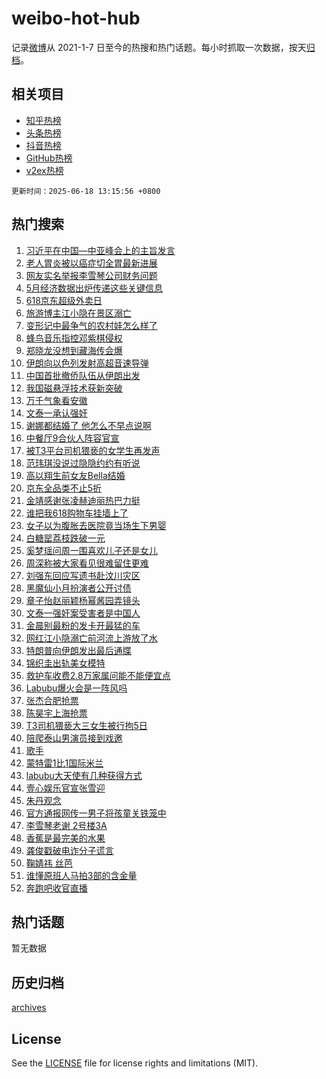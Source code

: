 # weibo-hot-hub

记录[微博](https://www.weibo.com)从 2021-1-7 日至今的热搜和热门话题。每小时抓取一次数据，按天[归档](archives)。

## 相关项目

- [知乎热榜](https://github.com/lonnyzhang423/zhihu-hot-hub)
- [头条热榜](https://github.com/lonnyzhang423/toutiao-hot-hub)
- [抖音热榜](https://github.com/lonnyzhang423/douyin-hot-hub)
- [GitHub热榜](https://github.com/lonnyzhang423/github-hot-hub)
- [v2ex热榜](https://github.com/lonnyzhang423/v2ex-hot-hub)


`更新时间：2025-06-18 13:15:56 +0800`

## 热门搜索

1. [习近平在中国—中亚峰会上的主旨发言](https://m.weibo.cn/search?containerid=100103type%3D1%26t%3D10%26q%3D%23%E4%B9%A0%E8%BF%91%E5%B9%B3%E5%9C%A8%E4%B8%AD%E5%9B%BD%E2%80%94%E4%B8%AD%E4%BA%9A%E5%B3%B0%E4%BC%9A%E4%B8%8A%E7%9A%84%E4%B8%BB%E6%97%A8%E5%8F%91%E8%A8%80%23&stream_entry_id=51&isnewpage=1&extparam=seat%3D1%26pos%3D0%26filter_type%3Drealtimehot%26stream_entry_id%3D51%26c_type%3D51%26q%3D%2523%25E4%25B9%25A0%25E8%25BF%2591%25E5%25B9%25B3%25E5%259C%25A8%25E4%25B8%25AD%25E5%259B%25BD%25E2%2580%2594%25E4%25B8%25AD%25E4%25BA%259A%25E5%25B3%25B0%25E4%25BC%259A%25E4%25B8%258A%25E7%259A%2584%25E4%25B8%25BB%25E6%2597%25A8%25E5%258F%2591%25E8%25A8%2580%2523%26cate%3D10103%26dgr%3D0%26display_time%3D1750223755%26pre_seqid%3D175022375520002664921136)
1. [老人胃炎被以癌症切全胃最新进展](https://m.weibo.cn/search?containerid=100103type%3D1%26t%3D10%26q%3D%23%E8%80%81%E4%BA%BA%E8%83%83%E7%82%8E%E8%A2%AB%E4%BB%A5%E7%99%8C%E7%97%87%E5%88%87%E5%85%A8%E8%83%83%E6%9C%80%E6%96%B0%E8%BF%9B%E5%B1%95%23&stream_entry_id=31&isnewpage=1&extparam=seat%3D1%26q%3D%2523%25E8%2580%2581%25E4%25BA%25BA%25E8%2583%2583%25E7%2582%258E%25E8%25A2%25AB%25E4%25BB%25A5%25E7%2599%258C%25E7%2597%2587%25E5%2588%2587%25E5%2585%25A8%25E8%2583%2583%25E6%259C%2580%25E6%2596%25B0%25E8%25BF%259B%25E5%25B1%2595%2523%26dgr%3D0%26stream_entry_id%3D31%26flag%3D1%26band_rank%3D1%26realpos%3D1%26pos%3D0%26filter_type%3Drealtimehot%26c_type%3D31%26cate%3D5001%26lcate%3D5001%26display_time%3D1750223755%26pre_seqid%3D175022375520002664921136)
1. [网友实名举报李雪琴公司财务问题](https://m.weibo.cn/search?containerid=100103type%3D1%26t%3D10%26q%3D%23%E7%BD%91%E5%8F%8B%E5%AE%9E%E5%90%8D%E4%B8%BE%E6%8A%A5%E6%9D%8E%E9%9B%AA%E7%90%B4%E5%85%AC%E5%8F%B8%E8%B4%A2%E5%8A%A1%E9%97%AE%E9%A2%98%23&stream_entry_id=31&isnewpage=1&extparam=seat%3D1%26q%3D%2523%25E7%25BD%2591%25E5%258F%258B%25E5%25AE%259E%25E5%2590%258D%25E4%25B8%25BE%25E6%258A%25A5%25E6%259D%258E%25E9%259B%25AA%25E7%2590%25B4%25E5%2585%25AC%25E5%258F%25B8%25E8%25B4%25A2%25E5%258A%25A1%25E9%2597%25AE%25E9%25A2%2598%2523%26dgr%3D0%26stream_entry_id%3D31%26flag%3D2%26band_rank%3D2%26realpos%3D2%26pos%3D1%26filter_type%3Drealtimehot%26c_type%3D31%26cate%3D5001%26lcate%3D5001%26display_time%3D1750223755%26pre_seqid%3D175022375520002664921136)
1. [5月经济数据出炉传递这些关键信息](https://m.weibo.cn/search?containerid=100103type%3D1%26t%3D10%26q%3D%235%E6%9C%88%E7%BB%8F%E6%B5%8E%E6%95%B0%E6%8D%AE%E5%87%BA%E7%82%89%E4%BC%A0%E9%80%92%E8%BF%99%E4%BA%9B%E5%85%B3%E9%94%AE%E4%BF%A1%E6%81%AF%23&stream_entry_id=31&isnewpage=1&extparam=seat%3D1%26q%3D%25235%25E6%259C%2588%25E7%25BB%258F%25E6%25B5%258E%25E6%2595%25B0%25E6%258D%25AE%25E5%2587%25BA%25E7%2582%2589%25E4%25BC%25A0%25E9%2580%2592%25E8%25BF%2599%25E4%25BA%259B%25E5%2585%25B3%25E9%2594%25AE%25E4%25BF%25A1%25E6%2581%25AF%2523%26dgr%3D0%26stream_entry_id%3D31%26flag%3D1%26band_rank%3D3%26realpos%3D3%26pos%3D2%26filter_type%3Drealtimehot%26c_type%3D31%26cate%3D5001%26lcate%3D5001%26display_time%3D1750223755%26pre_seqid%3D175022375520002664921136)
1. [618京东超级外卖日](https://m.weibo.cn/search?containerid=100103type%3D1%26t%3D10%26q%3D%23618%E4%BA%AC%E4%B8%9C%E8%B6%85%E7%BA%A7%E5%A4%96%E5%8D%96%E6%97%A5%23&stream_entry_id=31&isnewpage=1&extparam=seat%3D1%26q%3D%2523618%25E4%25BA%25AC%25E4%25B8%259C%25E8%25B6%2585%25E7%25BA%25A7%25E5%25A4%2596%25E5%258D%2596%25E6%2597%25A5%2523%26dgr%3D0%26stream_entry_id%3D31%26adid%3D290412%26band_rank%3D4%26pos%3D3%26filter_type%3Drealtimehot%26c_type%3D31%26topic_ad%3D1%26is_ad_pos%3D1%26cate%3D5001%26lcate%3D5001%26display_time%3D1750223755%26pre_seqid%3D175022375520002664921136)
1. [旅游博主江小隐在景区溺亡](https://m.weibo.cn/search?containerid=100103type%3D1%26t%3D10%26q%3D%23%E6%97%85%E6%B8%B8%E5%8D%9A%E4%B8%BB%E6%B1%9F%E5%B0%8F%E9%9A%90%E5%9C%A8%E6%99%AF%E5%8C%BA%E6%BA%BA%E4%BA%A1%23&stream_entry_id=31&isnewpage=1&extparam=seat%3D1%26q%3D%2523%25E6%2597%2585%25E6%25B8%25B8%25E5%258D%259A%25E4%25B8%25BB%25E6%25B1%259F%25E5%25B0%258F%25E9%259A%2590%25E5%259C%25A8%25E6%2599%25AF%25E5%258C%25BA%25E6%25BA%25BA%25E4%25BA%25A1%2523%26dgr%3D0%26stream_entry_id%3D31%26flag%3D1%26band_rank%3D4%26realpos%3D4%26pos%3D4%26filter_type%3Drealtimehot%26c_type%3D31%26cate%3D5001%26lcate%3D5001%26display_time%3D1750223755%26pre_seqid%3D175022375520002664921136)
1. [变形记中最争气的农村娃怎么样了](https://m.weibo.cn/search?containerid=100103type%3D1%26t%3D10%26q%3D%23%E5%8F%98%E5%BD%A2%E8%AE%B0%E4%B8%AD%E6%9C%80%E4%BA%89%E6%B0%94%E7%9A%84%E5%86%9C%E6%9D%91%E5%A8%83%E6%80%8E%E4%B9%88%E6%A0%B7%E4%BA%86%23&stream_entry_id=31&isnewpage=1&extparam=seat%3D1%26q%3D%2523%25E5%258F%2598%25E5%25BD%25A2%25E8%25AE%25B0%25E4%25B8%25AD%25E6%259C%2580%25E4%25BA%2589%25E6%25B0%2594%25E7%259A%2584%25E5%2586%259C%25E6%259D%2591%25E5%25A8%2583%25E6%2580%258E%25E4%25B9%2588%25E6%25A0%25B7%25E4%25BA%2586%2523%26dgr%3D0%26stream_entry_id%3D31%26flag%3D1%26band_rank%3D5%26realpos%3D5%26pos%3D5%26filter_type%3Drealtimehot%26c_type%3D31%26cate%3D5001%26lcate%3D5001%26display_time%3D1750223755%26pre_seqid%3D175022375520002664921136)
1. [蜂鸟音乐指控邓紫棋侵权](https://m.weibo.cn/search?containerid=100103type%3D1%26t%3D10%26q%3D%23%E8%9C%82%E9%B8%9F%E9%9F%B3%E4%B9%90%E6%8C%87%E6%8E%A7%E9%82%93%E7%B4%AB%E6%A3%8B%E4%BE%B5%E6%9D%83%23&stream_entry_id=31&isnewpage=1&extparam=seat%3D1%26q%3D%2523%25E8%259C%2582%25E9%25B8%259F%25E9%259F%25B3%25E4%25B9%2590%25E6%258C%2587%25E6%258E%25A7%25E9%2582%2593%25E7%25B4%25AB%25E6%25A3%258B%25E4%25BE%25B5%25E6%259D%2583%2523%26dgr%3D0%26stream_entry_id%3D31%26flag%3D1%26band_rank%3D6%26realpos%3D6%26pos%3D6%26filter_type%3Drealtimehot%26c_type%3D31%26cate%3D5001%26lcate%3D5001%26display_time%3D1750223755%26pre_seqid%3D175022375520002664921136)
1. [郑晓龙没想到藏海传会爆](https://m.weibo.cn/search?containerid=100103type%3D1%26t%3D10%26q%3D%23%E9%83%91%E6%99%93%E9%BE%99%E6%B2%A1%E6%83%B3%E5%88%B0%E8%97%8F%E6%B5%B7%E4%BC%A0%E4%BC%9A%E7%88%86%23&stream_entry_id=31&isnewpage=1&extparam=seat%3D1%26q%3D%2523%25E9%2583%2591%25E6%2599%2593%25E9%25BE%2599%25E6%25B2%25A1%25E6%2583%25B3%25E5%2588%25B0%25E8%2597%258F%25E6%25B5%25B7%25E4%25BC%25A0%25E4%25BC%259A%25E7%2588%2586%2523%26dgr%3D0%26stream_entry_id%3D31%26flag%3D1%26band_rank%3D7%26realpos%3D7%26pos%3D7%26filter_type%3Drealtimehot%26c_type%3D31%26cate%3D5001%26lcate%3D5001%26display_time%3D1750223755%26pre_seqid%3D175022375520002664921136)
1. [伊朗向以色列发射高超音速导弹](https://m.weibo.cn/search?containerid=100103type%3D1%26t%3D10%26q%3D%23%E4%BC%8A%E6%9C%97%E5%90%91%E4%BB%A5%E8%89%B2%E5%88%97%E5%8F%91%E5%B0%84%E9%AB%98%E8%B6%85%E9%9F%B3%E9%80%9F%E5%AF%BC%E5%BC%B9%23&stream_entry_id=31&isnewpage=1&extparam=seat%3D1%26q%3D%2523%25E4%25BC%258A%25E6%259C%2597%25E5%2590%2591%25E4%25BB%25A5%25E8%2589%25B2%25E5%2588%2597%25E5%258F%2591%25E5%25B0%2584%25E9%25AB%2598%25E8%25B6%2585%25E9%259F%25B3%25E9%2580%259F%25E5%25AF%25BC%25E5%25BC%25B9%2523%26dgr%3D0%26stream_entry_id%3D31%26flag%3D0%26band_rank%3D8%26realpos%3D8%26pos%3D8%26filter_type%3Drealtimehot%26c_type%3D31%26cate%3D5001%26lcate%3D5001%26display_time%3D1750223755%26pre_seqid%3D175022375520002664921136)
1. [中国首批撤侨队伍从伊朗出发](https://m.weibo.cn/search?containerid=100103type%3D1%26t%3D10%26q%3D%23%E4%B8%AD%E5%9B%BD%E9%A6%96%E6%89%B9%E6%92%A4%E4%BE%A8%E9%98%9F%E4%BC%8D%E4%BB%8E%E4%BC%8A%E6%9C%97%E5%87%BA%E5%8F%91%23&stream_entry_id=31&isnewpage=1&extparam=seat%3D1%26q%3D%2523%25E4%25B8%25AD%25E5%259B%25BD%25E9%25A6%2596%25E6%2589%25B9%25E6%2592%25A4%25E4%25BE%25A8%25E9%2598%259F%25E4%25BC%258D%25E4%25BB%258E%25E4%25BC%258A%25E6%259C%2597%25E5%2587%25BA%25E5%258F%2591%2523%26dgr%3D0%26stream_entry_id%3D31%26flag%3D1%26band_rank%3D9%26realpos%3D9%26pos%3D9%26filter_type%3Drealtimehot%26c_type%3D31%26cate%3D5001%26lcate%3D5001%26display_time%3D1750223755%26pre_seqid%3D175022375520002664921136)
1. [我国磁悬浮技术获新突破](https://m.weibo.cn/search?containerid=100103type%3D1%26t%3D10%26q%3D%23%E6%88%91%E5%9B%BD%E7%A3%81%E6%82%AC%E6%B5%AE%E6%8A%80%E6%9C%AF%E8%8E%B7%E6%96%B0%E7%AA%81%E7%A0%B4%23&stream_entry_id=31&isnewpage=1&extparam=seat%3D1%26q%3D%2523%25E6%2588%2591%25E5%259B%25BD%25E7%25A3%2581%25E6%2582%25AC%25E6%25B5%25AE%25E6%258A%2580%25E6%259C%25AF%25E8%258E%25B7%25E6%2596%25B0%25E7%25AA%2581%25E7%25A0%25B4%2523%26dgr%3D0%26stream_entry_id%3D31%26flag%3D0%26band_rank%3D10%26realpos%3D10%26pos%3D10%26filter_type%3Drealtimehot%26c_type%3D31%26cate%3D5001%26lcate%3D5001%26display_time%3D1750223755%26pre_seqid%3D175022375520002664921136)
1. [万千气象看安徽](https://m.weibo.cn/search?containerid=100103type%3D1%26t%3D10%26q%3D%23%E4%B8%87%E5%8D%83%E6%B0%94%E8%B1%A1%E7%9C%8B%E5%AE%89%E5%BE%BD%23&stream_entry_id=31&isnewpage=1&extparam=seat%3D1%26q%3D%2523%25E4%25B8%2587%25E5%258D%2583%25E6%25B0%2594%25E8%25B1%25A1%25E7%259C%258B%25E5%25AE%2589%25E5%25BE%25BD%2523%26dgr%3D0%26stream_entry_id%3D31%26flag%3D0%26band_rank%3D11%26realpos%3D11%26pos%3D11%26filter_type%3Drealtimehot%26c_type%3D31%26cate%3D5001%26lcate%3D5001%26display_time%3D1750223755%26pre_seqid%3D175022375520002664921136)
1. [文泰一承认强奸](https://m.weibo.cn/search?containerid=100103type%3D1%26t%3D10%26q%3D%23%E6%96%87%E6%B3%B0%E4%B8%80%E6%89%BF%E8%AE%A4%E5%BC%BA%E5%A5%B8%23&stream_entry_id=31&isnewpage=1&extparam=seat%3D1%26q%3D%2523%25E6%2596%2587%25E6%25B3%25B0%25E4%25B8%2580%25E6%2589%25BF%25E8%25AE%25A4%25E5%25BC%25BA%25E5%25A5%25B8%2523%26dgr%3D0%26stream_entry_id%3D31%26flag%3D2%26band_rank%3D12%26realpos%3D12%26pos%3D12%26filter_type%3Drealtimehot%26c_type%3D31%26cate%3D5001%26lcate%3D5001%26display_time%3D1750223755%26pre_seqid%3D175022375520002664921136)
1. [谢娜都结婚了 他怎么不早点说啊](https://m.weibo.cn/search?containerid=100103type%3D1%26t%3D10%26q%3D%E8%B0%A2%E5%A8%9C%E9%83%BD%E7%BB%93%E5%A9%9A%E4%BA%86+%E4%BB%96%E6%80%8E%E4%B9%88%E4%B8%8D%E6%97%A9%E7%82%B9%E8%AF%B4%E5%95%8A&stream_entry_id=31&isnewpage=1&extparam=seat%3D1%26q%3D%25E8%25B0%25A2%25E5%25A8%259C%25E9%2583%25BD%25E7%25BB%2593%25E5%25A9%259A%25E4%25BA%2586%2520%25E4%25BB%2596%25E6%2580%258E%25E4%25B9%2588%25E4%25B8%258D%25E6%2597%25A9%25E7%2582%25B9%25E8%25AF%25B4%25E5%2595%258A%26dgr%3D0%26stream_entry_id%3D31%26flag%3D1%26band_rank%3D13%26realpos%3D13%26pos%3D13%26filter_type%3Drealtimehot%26c_type%3D31%26cate%3D5001%26lcate%3D5001%26display_time%3D1750223755%26pre_seqid%3D175022375520002664921136)
1. [中餐厅9合伙人阵容官宣](https://m.weibo.cn/search?containerid=100103type%3D1%26t%3D10%26q%3D%23%E4%B8%AD%E9%A4%90%E5%8E%859%E5%90%88%E4%BC%99%E4%BA%BA%E9%98%B5%E5%AE%B9%E5%AE%98%E5%AE%A3%23&stream_entry_id=31&isnewpage=1&extparam=seat%3D1%26q%3D%2523%25E4%25B8%25AD%25E9%25A4%2590%25E5%258E%25859%25E5%2590%2588%25E4%25BC%2599%25E4%25BA%25BA%25E9%2598%25B5%25E5%25AE%25B9%25E5%25AE%2598%25E5%25AE%25A3%2523%26dgr%3D0%26stream_entry_id%3D31%26flag%3D0%26band_rank%3D14%26realpos%3D14%26pos%3D14%26filter_type%3Drealtimehot%26c_type%3D31%26cate%3D5001%26lcate%3D5001%26display_time%3D1750223755%26pre_seqid%3D175022375520002664921136)
1. [被T3平台司机猥亵的女学生再发声](https://m.weibo.cn/search?containerid=100103type%3D1%26t%3D10%26q%3D%23%E8%A2%ABT3%E5%B9%B3%E5%8F%B0%E5%8F%B8%E6%9C%BA%E7%8C%A5%E4%BA%B5%E7%9A%84%E5%A5%B3%E5%AD%A6%E7%94%9F%E5%86%8D%E5%8F%91%E5%A3%B0%23&stream_entry_id=31&isnewpage=1&extparam=seat%3D1%26q%3D%2523%25E8%25A2%25ABT3%25E5%25B9%25B3%25E5%258F%25B0%25E5%258F%25B8%25E6%259C%25BA%25E7%258C%25A5%25E4%25BA%25B5%25E7%259A%2584%25E5%25A5%25B3%25E5%25AD%25A6%25E7%2594%259F%25E5%2586%258D%25E5%258F%2591%25E5%25A3%25B0%2523%26dgr%3D0%26stream_entry_id%3D31%26flag%3D1%26band_rank%3D15%26realpos%3D15%26pos%3D15%26filter_type%3Drealtimehot%26c_type%3D31%26cate%3D5001%26lcate%3D5001%26display_time%3D1750223755%26pre_seqid%3D175022375520002664921136)
1. [范玮琪没说过隐隐约约有听说](https://m.weibo.cn/search?containerid=100103type%3D1%26t%3D10%26q%3D%E8%8C%83%E7%8E%AE%E7%90%AA%E6%B2%A1%E8%AF%B4%E8%BF%87%E9%9A%90%E9%9A%90%E7%BA%A6%E7%BA%A6%E6%9C%89%E5%90%AC%E8%AF%B4&stream_entry_id=31&isnewpage=1&extparam=seat%3D1%26q%3D%25E8%258C%2583%25E7%258E%25AE%25E7%2590%25AA%25E6%25B2%25A1%25E8%25AF%25B4%25E8%25BF%2587%25E9%259A%2590%25E9%259A%2590%25E7%25BA%25A6%25E7%25BA%25A6%25E6%259C%2589%25E5%2590%25AC%25E8%25AF%25B4%26dgr%3D0%26stream_entry_id%3D31%26flag%3D1%26band_rank%3D16%26realpos%3D16%26pos%3D16%26filter_type%3Drealtimehot%26c_type%3D31%26cate%3D5001%26lcate%3D5001%26display_time%3D1750223755%26pre_seqid%3D175022375520002664921136)
1. [高以翔生前女友Bella结婚](https://m.weibo.cn/search?containerid=100103type%3D1%26t%3D10%26q%3D%23%E9%AB%98%E4%BB%A5%E7%BF%94%E7%94%9F%E5%89%8D%E5%A5%B3%E5%8F%8BBella%E7%BB%93%E5%A9%9A%23&stream_entry_id=31&isnewpage=1&extparam=seat%3D1%26q%3D%2523%25E9%25AB%2598%25E4%25BB%25A5%25E7%25BF%2594%25E7%2594%259F%25E5%2589%258D%25E5%25A5%25B3%25E5%258F%258BBella%25E7%25BB%2593%25E5%25A9%259A%2523%26dgr%3D0%26stream_entry_id%3D31%26flag%3D2%26band_rank%3D17%26realpos%3D17%26pos%3D17%26filter_type%3Drealtimehot%26c_type%3D31%26cate%3D5001%26lcate%3D5001%26display_time%3D1750223755%26pre_seqid%3D175022375520002664921136)
1. [京东全品类不止5折](https://m.weibo.cn/search?containerid=100103type%3D1%26t%3D10%26q%3D%23%E4%BA%AC%E4%B8%9C%E5%85%A8%E5%93%81%E7%B1%BB%E4%B8%8D%E6%AD%A25%E6%8A%98%23&stream_entry_id=31&isnewpage=1&extparam=seat%3D1%26q%3D%2523%25E4%25BA%25AC%25E4%25B8%259C%25E5%2585%25A8%25E5%2593%2581%25E7%25B1%25BB%25E4%25B8%258D%25E6%25AD%25A25%25E6%258A%2598%2523%26dgr%3D0%26stream_entry_id%3D31%26flag%3D1%26band_rank%3D18%26realpos%3D18%26pos%3D18%26filter_type%3Drealtimehot%26c_type%3D31%26cate%3D5001%26lcate%3D5001%26display_time%3D1750223755%26pre_seqid%3D175022375520002664921136)
1. [金靖感谢张凌赫迪丽热巴力挺](https://m.weibo.cn/search?containerid=100103type%3D1%26t%3D10%26q%3D%23%E9%87%91%E9%9D%96%E6%84%9F%E8%B0%A2%E5%BC%A0%E5%87%8C%E8%B5%AB%E8%BF%AA%E4%B8%BD%E7%83%AD%E5%B7%B4%E5%8A%9B%E6%8C%BA%23&stream_entry_id=31&isnewpage=1&extparam=seat%3D1%26q%3D%2523%25E9%2587%2591%25E9%259D%2596%25E6%2584%259F%25E8%25B0%25A2%25E5%25BC%25A0%25E5%2587%258C%25E8%25B5%25AB%25E8%25BF%25AA%25E4%25B8%25BD%25E7%2583%25AD%25E5%25B7%25B4%25E5%258A%259B%25E6%258C%25BA%2523%26dgr%3D0%26stream_entry_id%3D31%26flag%3D1%26band_rank%3D19%26realpos%3D19%26pos%3D19%26filter_type%3Drealtimehot%26c_type%3D31%26cate%3D5001%26lcate%3D5001%26display_time%3D1750223755%26pre_seqid%3D175022375520002664921136)
1. [谁把我618购物车挂墙上了](https://m.weibo.cn/search?containerid=100103type%3D1%26t%3D10%26q%3D%23%E8%B0%81%E6%8A%8A%E6%88%91618%E8%B4%AD%E7%89%A9%E8%BD%A6%E6%8C%82%E5%A2%99%E4%B8%8A%E4%BA%86%23&stream_entry_id=31&isnewpage=1&extparam=seat%3D1%26q%3D%2523%25E8%25B0%2581%25E6%258A%258A%25E6%2588%2591618%25E8%25B4%25AD%25E7%2589%25A9%25E8%25BD%25A6%25E6%258C%2582%25E5%25A2%2599%25E4%25B8%258A%25E4%25BA%2586%2523%26dgr%3D0%26stream_entry_id%3D31%26flag%3D1%26band_rank%3D20%26realpos%3D20%26pos%3D20%26filter_type%3Drealtimehot%26c_type%3D31%26cate%3D5001%26lcate%3D5001%26display_time%3D1750223755%26pre_seqid%3D175022375520002664921136)
1. [女子以为腹胀去医院竟当场生下男婴](https://m.weibo.cn/search?containerid=100103type%3D1%26t%3D10%26q%3D%23%E5%A5%B3%E5%AD%90%E4%BB%A5%E4%B8%BA%E8%85%B9%E8%83%80%E5%8E%BB%E5%8C%BB%E9%99%A2%E7%AB%9F%E5%BD%93%E5%9C%BA%E7%94%9F%E4%B8%8B%E7%94%B7%E5%A9%B4%23&stream_entry_id=31&isnewpage=1&extparam=seat%3D1%26q%3D%2523%25E5%25A5%25B3%25E5%25AD%2590%25E4%25BB%25A5%25E4%25B8%25BA%25E8%2585%25B9%25E8%2583%2580%25E5%258E%25BB%25E5%258C%25BB%25E9%2599%25A2%25E7%25AB%259F%25E5%25BD%2593%25E5%259C%25BA%25E7%2594%259F%25E4%25B8%258B%25E7%2594%25B7%25E5%25A9%25B4%2523%26dgr%3D0%26stream_entry_id%3D31%26flag%3D0%26band_rank%3D21%26realpos%3D21%26pos%3D21%26filter_type%3Drealtimehot%26c_type%3D31%26cate%3D5001%26lcate%3D5001%26display_time%3D1750223755%26pre_seqid%3D175022375520002664921136)
1. [白糖罂荔枝跌破一元](https://m.weibo.cn/search?containerid=100103type%3D1%26t%3D10%26q%3D%E7%99%BD%E7%B3%96%E7%BD%82%E8%8D%94%E6%9E%9D%E8%B7%8C%E7%A0%B4%E4%B8%80%E5%85%83&stream_entry_id=31&isnewpage=1&extparam=seat%3D1%26q%3D%25E7%2599%25BD%25E7%25B3%2596%25E7%25BD%2582%25E8%258D%2594%25E6%259E%259D%25E8%25B7%258C%25E7%25A0%25B4%25E4%25B8%2580%25E5%2585%2583%26dgr%3D0%26stream_entry_id%3D31%26flag%3D1%26band_rank%3D22%26realpos%3D22%26pos%3D22%26filter_type%3Drealtimehot%26c_type%3D31%26cate%3D5001%26lcate%3D5001%26display_time%3D1750223755%26pre_seqid%3D175022375520002664921136)
1. [奚梦瑶问周一围喜欢儿子还是女儿](https://m.weibo.cn/search?containerid=100103type%3D1%26t%3D10%26q%3D%E5%A5%9A%E6%A2%A6%E7%91%B6%E9%97%AE%E5%91%A8%E4%B8%80%E5%9B%B4%E5%96%9C%E6%AC%A2%E5%84%BF%E5%AD%90%E8%BF%98%E6%98%AF%E5%A5%B3%E5%84%BF&stream_entry_id=31&isnewpage=1&extparam=seat%3D1%26q%3D%25E5%25A5%259A%25E6%25A2%25A6%25E7%2591%25B6%25E9%2597%25AE%25E5%2591%25A8%25E4%25B8%2580%25E5%259B%25B4%25E5%2596%259C%25E6%25AC%25A2%25E5%2584%25BF%25E5%25AD%2590%25E8%25BF%2598%25E6%2598%25AF%25E5%25A5%25B3%25E5%2584%25BF%26dgr%3D0%26stream_entry_id%3D31%26flag%3D1%26band_rank%3D23%26realpos%3D23%26pos%3D23%26filter_type%3Drealtimehot%26c_type%3D31%26cate%3D5001%26lcate%3D5001%26display_time%3D1750223755%26pre_seqid%3D175022375520002664921136)
1. [周深称被大家看见很难留住更难](https://m.weibo.cn/search?containerid=100103type%3D1%26t%3D10%26q%3D%23%E5%91%A8%E6%B7%B1%E7%A7%B0%E8%A2%AB%E5%A4%A7%E5%AE%B6%E7%9C%8B%E8%A7%81%E5%BE%88%E9%9A%BE%E7%95%99%E4%BD%8F%E6%9B%B4%E9%9A%BE%23&stream_entry_id=31&isnewpage=1&extparam=seat%3D1%26q%3D%2523%25E5%2591%25A8%25E6%25B7%25B1%25E7%25A7%25B0%25E8%25A2%25AB%25E5%25A4%25A7%25E5%25AE%25B6%25E7%259C%258B%25E8%25A7%2581%25E5%25BE%2588%25E9%259A%25BE%25E7%2595%2599%25E4%25BD%258F%25E6%259B%25B4%25E9%259A%25BE%2523%26dgr%3D0%26stream_entry_id%3D31%26flag%3D1%26band_rank%3D24%26realpos%3D24%26pos%3D24%26filter_type%3Drealtimehot%26c_type%3D31%26cate%3D5001%26lcate%3D5001%26display_time%3D1750223755%26pre_seqid%3D175022375520002664921136)
1. [刘强东回应写遗书赴汶川灾区](https://m.weibo.cn/search?containerid=100103type%3D1%26t%3D10%26q%3D%23%E5%88%98%E5%BC%BA%E4%B8%9C%E5%9B%9E%E5%BA%94%E5%86%99%E9%81%97%E4%B9%A6%E8%B5%B4%E6%B1%B6%E5%B7%9D%E7%81%BE%E5%8C%BA%23&stream_entry_id=31&isnewpage=1&extparam=seat%3D1%26q%3D%2523%25E5%2588%2598%25E5%25BC%25BA%25E4%25B8%259C%25E5%259B%259E%25E5%25BA%2594%25E5%2586%2599%25E9%2581%2597%25E4%25B9%25A6%25E8%25B5%25B4%25E6%25B1%25B6%25E5%25B7%259D%25E7%2581%25BE%25E5%258C%25BA%2523%26dgr%3D0%26stream_entry_id%3D31%26flag%3D0%26band_rank%3D25%26realpos%3D25%26pos%3D25%26filter_type%3Drealtimehot%26c_type%3D31%26cate%3D5001%26lcate%3D5001%26display_time%3D1750223755%26pre_seqid%3D175022375520002664921136)
1. [黑魔仙小月扮演者公开讨债](https://m.weibo.cn/search?containerid=100103type%3D1%26t%3D10%26q%3D%23%E9%BB%91%E9%AD%94%E4%BB%99%E5%B0%8F%E6%9C%88%E6%89%AE%E6%BC%94%E8%80%85%E5%85%AC%E5%BC%80%E8%AE%A8%E5%80%BA%23&stream_entry_id=31&isnewpage=1&extparam=seat%3D1%26q%3D%2523%25E9%25BB%2591%25E9%25AD%2594%25E4%25BB%2599%25E5%25B0%258F%25E6%259C%2588%25E6%2589%25AE%25E6%25BC%2594%25E8%2580%2585%25E5%2585%25AC%25E5%25BC%2580%25E8%25AE%25A8%25E5%2580%25BA%2523%26dgr%3D0%26stream_entry_id%3D31%26flag%3D0%26band_rank%3D26%26realpos%3D26%26pos%3D26%26filter_type%3Drealtimehot%26c_type%3D31%26cate%3D5001%26lcate%3D5001%26display_time%3D1750223755%26pre_seqid%3D175022375520002664921136)
1. [章子怡赵丽颖杨幂酱园弄镜头](https://m.weibo.cn/search?containerid=100103type%3D1%26t%3D10%26q%3D%23%E7%AB%A0%E5%AD%90%E6%80%A1%E8%B5%B5%E4%B8%BD%E9%A2%96%E6%9D%A8%E5%B9%82%E9%85%B1%E5%9B%AD%E5%BC%84%E9%95%9C%E5%A4%B4%23&stream_entry_id=31&isnewpage=1&extparam=seat%3D1%26q%3D%2523%25E7%25AB%25A0%25E5%25AD%2590%25E6%2580%25A1%25E8%25B5%25B5%25E4%25B8%25BD%25E9%25A2%2596%25E6%259D%25A8%25E5%25B9%2582%25E9%2585%25B1%25E5%259B%25AD%25E5%25BC%2584%25E9%2595%259C%25E5%25A4%25B4%2523%26dgr%3D0%26stream_entry_id%3D31%26flag%3D0%26band_rank%3D27%26realpos%3D27%26pos%3D27%26filter_type%3Drealtimehot%26c_type%3D31%26cate%3D5001%26lcate%3D5001%26display_time%3D1750223755%26pre_seqid%3D175022375520002664921136)
1. [文泰一强奸案受害者是中国人](https://m.weibo.cn/search?containerid=100103type%3D1%26t%3D10%26q%3D%23%E6%96%87%E6%B3%B0%E4%B8%80%E5%BC%BA%E5%A5%B8%E6%A1%88%E5%8F%97%E5%AE%B3%E8%80%85%E6%98%AF%E4%B8%AD%E5%9B%BD%E4%BA%BA%23&stream_entry_id=31&isnewpage=1&extparam=seat%3D1%26q%3D%2523%25E6%2596%2587%25E6%25B3%25B0%25E4%25B8%2580%25E5%25BC%25BA%25E5%25A5%25B8%25E6%25A1%2588%25E5%258F%2597%25E5%25AE%25B3%25E8%2580%2585%25E6%2598%25AF%25E4%25B8%25AD%25E5%259B%25BD%25E4%25BA%25BA%2523%26dgr%3D0%26stream_entry_id%3D31%26flag%3D1%26band_rank%3D28%26realpos%3D28%26pos%3D28%26filter_type%3Drealtimehot%26c_type%3D31%26cate%3D5001%26lcate%3D5001%26display_time%3D1750223755%26pre_seqid%3D175022375520002664921136)
1. [金晨别最粉的发卡开最猛的车](https://m.weibo.cn/search?containerid=100103type%3D1%26t%3D10%26q%3D%E9%87%91%E6%99%A8%E5%88%AB%E6%9C%80%E7%B2%89%E7%9A%84%E5%8F%91%E5%8D%A1%E5%BC%80%E6%9C%80%E7%8C%9B%E7%9A%84%E8%BD%A6&stream_entry_id=31&isnewpage=1&extparam=seat%3D1%26q%3D%25E9%2587%2591%25E6%2599%25A8%25E5%2588%25AB%25E6%259C%2580%25E7%25B2%2589%25E7%259A%2584%25E5%258F%2591%25E5%258D%25A1%25E5%25BC%2580%25E6%259C%2580%25E7%258C%259B%25E7%259A%2584%25E8%25BD%25A6%26dgr%3D0%26stream_entry_id%3D31%26flag%3D1%26band_rank%3D29%26realpos%3D29%26pos%3D29%26filter_type%3Drealtimehot%26c_type%3D31%26cate%3D5001%26lcate%3D5001%26display_time%3D1750223755%26pre_seqid%3D175022375520002664921136)
1. [网红江小隐溺亡前河流上游放了水](https://m.weibo.cn/search?containerid=100103type%3D1%26t%3D10%26q%3D%23%E7%BD%91%E7%BA%A2%E6%B1%9F%E5%B0%8F%E9%9A%90%E6%BA%BA%E4%BA%A1%E5%89%8D%E6%B2%B3%E6%B5%81%E4%B8%8A%E6%B8%B8%E6%94%BE%E4%BA%86%E6%B0%B4%23&stream_entry_id=31&isnewpage=1&extparam=seat%3D1%26q%3D%2523%25E7%25BD%2591%25E7%25BA%25A2%25E6%25B1%259F%25E5%25B0%258F%25E9%259A%2590%25E6%25BA%25BA%25E4%25BA%25A1%25E5%2589%258D%25E6%25B2%25B3%25E6%25B5%2581%25E4%25B8%258A%25E6%25B8%25B8%25E6%2594%25BE%25E4%25BA%2586%25E6%25B0%25B4%2523%26dgr%3D0%26stream_entry_id%3D31%26flag%3D1%26band_rank%3D30%26realpos%3D30%26pos%3D30%26filter_type%3Drealtimehot%26c_type%3D31%26cate%3D5001%26lcate%3D5001%26display_time%3D1750223755%26pre_seqid%3D175022375520002664921136)
1. [特朗普向伊朗发出最后通牒](https://m.weibo.cn/search?containerid=100103type%3D1%26t%3D10%26q%3D%23%E7%89%B9%E6%9C%97%E6%99%AE%E5%90%91%E4%BC%8A%E6%9C%97%E5%8F%91%E5%87%BA%E6%9C%80%E5%90%8E%E9%80%9A%E7%89%92%23&stream_entry_id=31&isnewpage=1&extparam=seat%3D1%26q%3D%2523%25E7%2589%25B9%25E6%259C%2597%25E6%2599%25AE%25E5%2590%2591%25E4%25BC%258A%25E6%259C%2597%25E5%258F%2591%25E5%2587%25BA%25E6%259C%2580%25E5%2590%258E%25E9%2580%259A%25E7%2589%2592%2523%26dgr%3D0%26stream_entry_id%3D31%26flag%3D1%26band_rank%3D31%26realpos%3D31%26pos%3D31%26filter_type%3Drealtimehot%26c_type%3D31%26cate%3D5001%26lcate%3D5001%26display_time%3D1750223755%26pre_seqid%3D175022375520002664921136)
1. [锦织圭出轨美女模特](https://m.weibo.cn/search?containerid=100103type%3D1%26t%3D10%26q%3D%23%E9%94%A6%E7%BB%87%E5%9C%AD%E5%87%BA%E8%BD%A8%E7%BE%8E%E5%A5%B3%E6%A8%A1%E7%89%B9%23&stream_entry_id=31&isnewpage=1&extparam=seat%3D1%26q%3D%2523%25E9%2594%25A6%25E7%25BB%2587%25E5%259C%25AD%25E5%2587%25BA%25E8%25BD%25A8%25E7%25BE%258E%25E5%25A5%25B3%25E6%25A8%25A1%25E7%2589%25B9%2523%26dgr%3D0%26stream_entry_id%3D31%26flag%3D1%26band_rank%3D32%26realpos%3D32%26pos%3D32%26filter_type%3Drealtimehot%26c_type%3D31%26cate%3D5001%26lcate%3D5001%26display_time%3D1750223755%26pre_seqid%3D175022375520002664921136)
1. [救护车收费2.8万家属问能不能便宜点](https://m.weibo.cn/search?containerid=100103type%3D1%26t%3D10%26q%3D%23%E6%95%91%E6%8A%A4%E8%BD%A6%E6%94%B6%E8%B4%B92.8%E4%B8%87%E5%AE%B6%E5%B1%9E%E9%97%AE%E8%83%BD%E4%B8%8D%E8%83%BD%E4%BE%BF%E5%AE%9C%E7%82%B9%23&stream_entry_id=31&isnewpage=1&extparam=seat%3D1%26q%3D%2523%25E6%2595%2591%25E6%258A%25A4%25E8%25BD%25A6%25E6%2594%25B6%25E8%25B4%25B92.8%25E4%25B8%2587%25E5%25AE%25B6%25E5%25B1%259E%25E9%2597%25AE%25E8%2583%25BD%25E4%25B8%258D%25E8%2583%25BD%25E4%25BE%25BF%25E5%25AE%259C%25E7%2582%25B9%2523%26dgr%3D0%26stream_entry_id%3D31%26flag%3D0%26band_rank%3D33%26realpos%3D33%26pos%3D33%26filter_type%3Drealtimehot%26c_type%3D31%26cate%3D5001%26lcate%3D5001%26display_time%3D1750223755%26pre_seqid%3D175022375520002664921136)
1. [Labubu爆火会是一阵风吗](https://m.weibo.cn/search?containerid=100103type%3D1%26t%3D10%26q%3D%23Labubu%E7%88%86%E7%81%AB%E4%BC%9A%E6%98%AF%E4%B8%80%E9%98%B5%E9%A3%8E%E5%90%97%23&stream_entry_id=31&isnewpage=1&extparam=seat%3D1%26q%3D%2523Labubu%25E7%2588%2586%25E7%2581%25AB%25E4%25BC%259A%25E6%2598%25AF%25E4%25B8%2580%25E9%2598%25B5%25E9%25A3%258E%25E5%2590%2597%2523%26dgr%3D0%26stream_entry_id%3D31%26flag%3D1%26band_rank%3D34%26realpos%3D34%26pos%3D34%26filter_type%3Drealtimehot%26c_type%3D31%26cate%3D5001%26lcate%3D5001%26display_time%3D1750223755%26pre_seqid%3D175022375520002664921136)
1. [张杰合肥抢票](https://m.weibo.cn/search?containerid=100103type%3D1%26t%3D10%26q%3D%E5%BC%A0%E6%9D%B0%E5%90%88%E8%82%A5%E6%8A%A2%E7%A5%A8&stream_entry_id=31&isnewpage=1&extparam=seat%3D1%26q%3D%25E5%25BC%25A0%25E6%259D%25B0%25E5%2590%2588%25E8%2582%25A5%25E6%258A%25A2%25E7%25A5%25A8%26dgr%3D0%26stream_entry_id%3D31%26flag%3D1%26band_rank%3D35%26realpos%3D35%26pos%3D35%26filter_type%3Drealtimehot%26c_type%3D31%26cate%3D5001%26lcate%3D5001%26display_time%3D1750223755%26pre_seqid%3D175022375520002664921136)
1. [陈昊宇上海抢票](https://m.weibo.cn/search?containerid=100103type%3D1%26t%3D10%26q%3D%E9%99%88%E6%98%8A%E5%AE%87%E4%B8%8A%E6%B5%B7%E6%8A%A2%E7%A5%A8&stream_entry_id=31&isnewpage=1&extparam=seat%3D1%26q%3D%25E9%2599%2588%25E6%2598%258A%25E5%25AE%2587%25E4%25B8%258A%25E6%25B5%25B7%25E6%258A%25A2%25E7%25A5%25A8%26dgr%3D0%26stream_entry_id%3D31%26flag%3D1%26band_rank%3D36%26realpos%3D36%26pos%3D36%26filter_type%3Drealtimehot%26c_type%3D31%26cate%3D5001%26lcate%3D5001%26display_time%3D1750223755%26pre_seqid%3D175022375520002664921136)
1. [T3司机猥亵大三女生被行拘5日](https://m.weibo.cn/search?containerid=100103type%3D1%26t%3D10%26q%3D%23T3%E5%8F%B8%E6%9C%BA%E7%8C%A5%E4%BA%B5%E5%A4%A7%E4%B8%89%E5%A5%B3%E7%94%9F%E8%A2%AB%E8%A1%8C%E6%8B%985%E6%97%A5%23&stream_entry_id=31&isnewpage=1&extparam=seat%3D1%26q%3D%2523T3%25E5%258F%25B8%25E6%259C%25BA%25E7%258C%25A5%25E4%25BA%25B5%25E5%25A4%25A7%25E4%25B8%2589%25E5%25A5%25B3%25E7%2594%259F%25E8%25A2%25AB%25E8%25A1%258C%25E6%258B%25985%25E6%2597%25A5%2523%26dgr%3D0%26stream_entry_id%3D31%26flag%3D0%26band_rank%3D37%26realpos%3D37%26pos%3D37%26filter_type%3Drealtimehot%26c_type%3D31%26cate%3D5001%26lcate%3D5001%26display_time%3D1750223755%26pre_seqid%3D175022375520002664921136)
1. [陪爬泰山男演员接到戏邀](https://m.weibo.cn/search?containerid=100103type%3D1%26t%3D10%26q%3D%E9%99%AA%E7%88%AC%E6%B3%B0%E5%B1%B1%E7%94%B7%E6%BC%94%E5%91%98%E6%8E%A5%E5%88%B0%E6%88%8F%E9%82%80&stream_entry_id=31&isnewpage=1&extparam=seat%3D1%26q%3D%25E9%2599%25AA%25E7%2588%25AC%25E6%25B3%25B0%25E5%25B1%25B1%25E7%2594%25B7%25E6%25BC%2594%25E5%2591%2598%25E6%258E%25A5%25E5%2588%25B0%25E6%2588%258F%25E9%2582%2580%26dgr%3D0%26stream_entry_id%3D31%26flag%3D1%26band_rank%3D38%26realpos%3D38%26pos%3D38%26filter_type%3Drealtimehot%26c_type%3D31%26cate%3D5001%26lcate%3D5001%26display_time%3D1750223755%26pre_seqid%3D175022375520002664921136)
1. [歌手](https://m.weibo.cn/search?containerid=100103type%3D1%26t%3D10%26q%3D%E6%AD%8C%E6%89%8B&stream_entry_id=31&isnewpage=1&extparam=seat%3D1%26q%3D%25E6%25AD%258C%25E6%2589%258B%26dgr%3D0%26stream_entry_id%3D31%26flag%3D1%26band_rank%3D39%26realpos%3D39%26pos%3D39%26filter_type%3Drealtimehot%26c_type%3D31%26cate%3D5001%26lcate%3D5001%26display_time%3D1750223755%26pre_seqid%3D175022375520002664921136)
1. [蒙特雷1比1国际米兰](https://m.weibo.cn/search?containerid=100103type%3D1%26t%3D10%26q%3D%23%E8%92%99%E7%89%B9%E9%9B%B71%E6%AF%941%E5%9B%BD%E9%99%85%E7%B1%B3%E5%85%B0%23&stream_entry_id=31&isnewpage=1&extparam=seat%3D1%26q%3D%2523%25E8%2592%2599%25E7%2589%25B9%25E9%259B%25B71%25E6%25AF%25941%25E5%259B%25BD%25E9%2599%2585%25E7%25B1%25B3%25E5%2585%25B0%2523%26dgr%3D0%26stream_entry_id%3D31%26flag%3D1%26band_rank%3D40%26realpos%3D40%26pos%3D40%26filter_type%3Drealtimehot%26c_type%3D31%26cate%3D5001%26lcate%3D5001%26display_time%3D1750223755%26pre_seqid%3D175022375520002664921136)
1. [labubu大天使有几种获得方式](https://m.weibo.cn/search?containerid=100103type%3D1%26t%3D10%26q%3Dlabubu%E5%A4%A7%E5%A4%A9%E4%BD%BF%E6%9C%89%E5%87%A0%E7%A7%8D%E8%8E%B7%E5%BE%97%E6%96%B9%E5%BC%8F&stream_entry_id=31&isnewpage=1&extparam=seat%3D1%26q%3Dlabubu%25E5%25A4%25A7%25E5%25A4%25A9%25E4%25BD%25BF%25E6%259C%2589%25E5%2587%25A0%25E7%25A7%258D%25E8%258E%25B7%25E5%25BE%2597%25E6%2596%25B9%25E5%25BC%258F%26dgr%3D0%26stream_entry_id%3D31%26flag%3D1%26band_rank%3D41%26realpos%3D41%26pos%3D41%26filter_type%3Drealtimehot%26c_type%3D31%26cate%3D5001%26lcate%3D5001%26display_time%3D1750223755%26pre_seqid%3D175022375520002664921136)
1. [壹心娱乐官宣张雪迎](https://m.weibo.cn/search?containerid=100103type%3D1%26t%3D10%26q%3D%23%E5%A3%B9%E5%BF%83%E5%A8%B1%E4%B9%90%E5%AE%98%E5%AE%A3%E5%BC%A0%E9%9B%AA%E8%BF%8E%23&stream_entry_id=31&isnewpage=1&extparam=seat%3D1%26q%3D%2523%25E5%25A3%25B9%25E5%25BF%2583%25E5%25A8%25B1%25E4%25B9%2590%25E5%25AE%2598%25E5%25AE%25A3%25E5%25BC%25A0%25E9%259B%25AA%25E8%25BF%258E%2523%26dgr%3D0%26stream_entry_id%3D31%26flag%3D0%26band_rank%3D42%26realpos%3D42%26pos%3D42%26filter_type%3Drealtimehot%26c_type%3D31%26cate%3D5001%26lcate%3D5001%26display_time%3D1750223755%26pre_seqid%3D175022375520002664921136)
1. [朱丹观念](https://m.weibo.cn/search?containerid=100103type%3D1%26t%3D10%26q%3D%E6%9C%B1%E4%B8%B9%E8%A7%82%E5%BF%B5&stream_entry_id=31&isnewpage=1&extparam=seat%3D1%26q%3D%25E6%259C%25B1%25E4%25B8%25B9%25E8%25A7%2582%25E5%25BF%25B5%26dgr%3D0%26stream_entry_id%3D31%26flag%3D1%26band_rank%3D43%26realpos%3D43%26pos%3D43%26filter_type%3Drealtimehot%26c_type%3D31%26cate%3D5001%26lcate%3D5001%26display_time%3D1750223755%26pre_seqid%3D175022375520002664921136)
1. [官方通报网传一男子将孩童关铁笼中](https://m.weibo.cn/search?containerid=100103type%3D1%26t%3D10%26q%3D%23%E5%AE%98%E6%96%B9%E9%80%9A%E6%8A%A5%E7%BD%91%E4%BC%A0%E4%B8%80%E7%94%B7%E5%AD%90%E5%B0%86%E5%AD%A9%E7%AB%A5%E5%85%B3%E9%93%81%E7%AC%BC%E4%B8%AD%23&stream_entry_id=31&isnewpage=1&extparam=seat%3D1%26q%3D%2523%25E5%25AE%2598%25E6%2596%25B9%25E9%2580%259A%25E6%258A%25A5%25E7%25BD%2591%25E4%25BC%25A0%25E4%25B8%2580%25E7%2594%25B7%25E5%25AD%2590%25E5%25B0%2586%25E5%25AD%25A9%25E7%25AB%25A5%25E5%2585%25B3%25E9%2593%2581%25E7%25AC%25BC%25E4%25B8%25AD%2523%26dgr%3D0%26stream_entry_id%3D31%26flag%3D0%26band_rank%3D44%26realpos%3D44%26pos%3D44%26filter_type%3Drealtimehot%26c_type%3D31%26cate%3D5001%26lcate%3D5001%26display_time%3D1750223755%26pre_seqid%3D175022375520002664921136)
1. [李雪琴老谢 2号楼3A](https://m.weibo.cn/search?containerid=100103type%3D1%26t%3D10%26q%3D%E6%9D%8E%E9%9B%AA%E7%90%B4%E8%80%81%E8%B0%A2+2%E5%8F%B7%E6%A5%BC3A&stream_entry_id=31&isnewpage=1&extparam=seat%3D1%26q%3D%25E6%259D%258E%25E9%259B%25AA%25E7%2590%25B4%25E8%2580%2581%25E8%25B0%25A2%25202%25E5%258F%25B7%25E6%25A5%25BC3A%26dgr%3D0%26stream_entry_id%3D31%26flag%3D1%26band_rank%3D45%26realpos%3D45%26pos%3D45%26filter_type%3Drealtimehot%26c_type%3D31%26cate%3D5001%26lcate%3D5001%26display_time%3D1750223755%26pre_seqid%3D175022375520002664921136)
1. [香蕉是最完美的水果](https://m.weibo.cn/search?containerid=100103type%3D1%26t%3D10%26q%3D%23%E9%A6%99%E8%95%89%E6%98%AF%E6%9C%80%E5%AE%8C%E7%BE%8E%E7%9A%84%E6%B0%B4%E6%9E%9C%23&stream_entry_id=31&isnewpage=1&extparam=seat%3D1%26q%3D%2523%25E9%25A6%2599%25E8%2595%2589%25E6%2598%25AF%25E6%259C%2580%25E5%25AE%258C%25E7%25BE%258E%25E7%259A%2584%25E6%25B0%25B4%25E6%259E%259C%2523%26dgr%3D0%26stream_entry_id%3D31%26flag%3D1%26band_rank%3D46%26realpos%3D46%26pos%3D46%26filter_type%3Drealtimehot%26c_type%3D31%26cate%3D5001%26lcate%3D5001%26display_time%3D1750223755%26pre_seqid%3D175022375520002664921136)
1. [龚俊戳破电诈分子谎言](https://m.weibo.cn/search?containerid=100103type%3D1%26t%3D10%26q%3D%23%E9%BE%9A%E4%BF%8A%E6%88%B3%E7%A0%B4%E7%94%B5%E8%AF%88%E5%88%86%E5%AD%90%E8%B0%8E%E8%A8%80%23&stream_entry_id=31&isnewpage=1&extparam=seat%3D1%26q%3D%2523%25E9%25BE%259A%25E4%25BF%258A%25E6%2588%25B3%25E7%25A0%25B4%25E7%2594%25B5%25E8%25AF%2588%25E5%2588%2586%25E5%25AD%2590%25E8%25B0%258E%25E8%25A8%2580%2523%26dgr%3D0%26stream_entry_id%3D31%26flag%3D1%26band_rank%3D47%26realpos%3D47%26pos%3D47%26filter_type%3Drealtimehot%26c_type%3D31%26cate%3D5001%26lcate%3D5001%26display_time%3D1750223755%26pre_seqid%3D175022375520002664921136)
1. [鞠婧祎 丝芭](https://m.weibo.cn/search?containerid=100103type%3D1%26t%3D10%26q%3D%E9%9E%A0%E5%A9%A7%E7%A5%8E+%E4%B8%9D%E8%8A%AD&stream_entry_id=31&isnewpage=1&extparam=seat%3D1%26q%3D%25E9%259E%25A0%25E5%25A9%25A7%25E7%25A5%258E%2520%25E4%25B8%259D%25E8%258A%25AD%26dgr%3D0%26stream_entry_id%3D31%26flag%3D0%26band_rank%3D48%26realpos%3D48%26pos%3D48%26filter_type%3Drealtimehot%26c_type%3D31%26cate%3D5001%26lcate%3D5001%26display_time%3D1750223755%26pre_seqid%3D175022375520002664921136)
1. [谁懂原班人马拍3部的含金量](https://m.weibo.cn/search?containerid=100103type%3D1%26t%3D10%26q%3D%E8%B0%81%E6%87%82%E5%8E%9F%E7%8F%AD%E4%BA%BA%E9%A9%AC%E6%8B%8D3%E9%83%A8%E7%9A%84%E5%90%AB%E9%87%91%E9%87%8F&stream_entry_id=31&isnewpage=1&extparam=seat%3D1%26q%3D%25E8%25B0%2581%25E6%2587%2582%25E5%258E%259F%25E7%258F%25AD%25E4%25BA%25BA%25E9%25A9%25AC%25E6%258B%258D3%25E9%2583%25A8%25E7%259A%2584%25E5%2590%25AB%25E9%2587%2591%25E9%2587%258F%26dgr%3D0%26stream_entry_id%3D31%26flag%3D0%26band_rank%3D49%26realpos%3D49%26pos%3D49%26filter_type%3Drealtimehot%26c_type%3D31%26cate%3D5001%26lcate%3D5001%26display_time%3D1750223755%26pre_seqid%3D175022375520002664921136)
1. [奔跑吧收官直播](https://m.weibo.cn/search?containerid=100103type%3D1%26t%3D10%26q%3D%23%E5%A5%94%E8%B7%91%E5%90%A7%E6%94%B6%E5%AE%98%E7%9B%B4%E6%92%AD%23&stream_entry_id=31&isnewpage=1&extparam=seat%3D1%26q%3D%2523%25E5%25A5%2594%25E8%25B7%2591%25E5%2590%25A7%25E6%2594%25B6%25E5%25AE%2598%25E7%259B%25B4%25E6%2592%25AD%2523%26dgr%3D0%26stream_entry_id%3D31%26flag%3D1%26band_rank%3D50%26realpos%3D50%26pos%3D50%26filter_type%3Drealtimehot%26c_type%3D31%26cate%3D5001%26lcate%3D5001%26display_time%3D1750223755%26pre_seqid%3D175022375520002664921136)

## 热门话题

暂无数据

## 历史归档

[archives](archives)

## License

See the [LICENSE](LICENSE) file for license rights and limitations (MIT).

